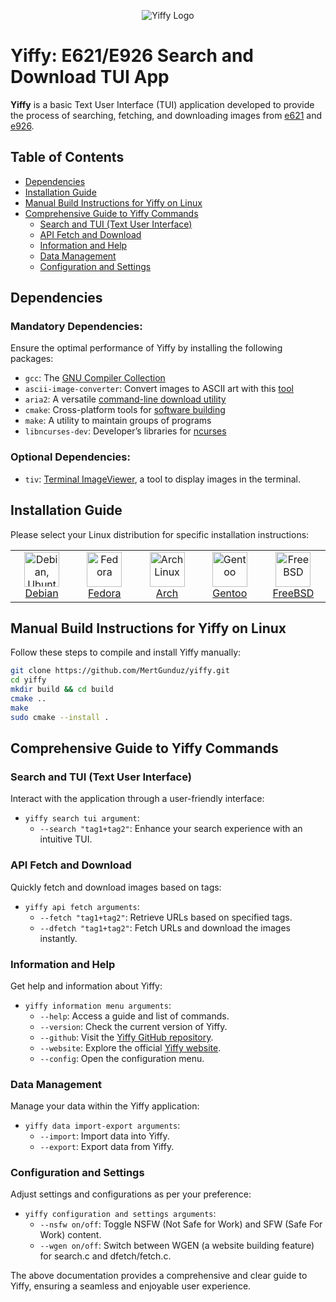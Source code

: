 <div align="center">

![Yiffy Logo](https://github.com/MertGunduz/yiffy/assets/65850970/148fe232-6989-4c8f-b081-6c31126fa4b9)

</div>

# Yiffy: E621/E926 Search and Download TUI App

**Yiffy** is a basic Text User Interface (TUI) application developed to provide the process of searching, fetching, and downloading images from [e621](https://e621.net/) and [e926](https://e926.net/).

## Table of Contents
- [Dependencies](#dependencies)
- [Installation Guide](#installation-guide)
- [Manual Build Instructions for Yiffy on Linux](#manual-build-instructions-for-yiffy-on-linux)
- [Comprehensive Guide to Yiffy Commands](#comprehensive-guide-to-yiffy-commands)
  - [Search and TUI (Text User Interface)](#search-and-tui-text-user-interface)
  - [API Fetch and Download](#api-fetch-and-download)
  - [Information and Help](#information-and-help)
  - [Data Management](#data-management)
  - [Configuration and Settings](#configuration-and-settings)

## Dependencies

### Mandatory Dependencies:
Ensure the optimal performance of Yiffy by installing the following packages:
- `gcc`: The [GNU Compiler Collection](https://gcc.gnu.org/)
- `ascii-image-converter`: Convert images to ASCII art with this [tool](https://github.com/TheZoraiz/ascii-image-converter)
- `aria2`: A versatile [command-line download utility](https://aria2.github.io/)
- `cmake`: Cross-platform tools for [software building](https://cmake.org/)
- `make`: A utility to maintain groups of programs
- `libncurses-dev`: Developer’s libraries for [ncurses](https://invisible-island.net/ncurses/ncurses.html)

### Optional Dependencies:
- `tiv`: [Terminal ImageViewer](https://github.com/stefanhaustein/TerminalImageViewer), a tool to display images in the terminal.

## Installation Guide

Please select your Linux distribution for specific installation instructions:

<table>
  <tr>
    <td align="center" width="96">
        <img src="https://github.com/MertGunduz/yiffy/assets/65850970/140887f1-3ae3-4f96-a039-fa98f8a231de" width="56" height="56" alt="Debian, Ubuntu">
        <br><a href="install/debian.sh">Debian</a>
    </td>
    <td align="center" width="96">
        <img src="https://github.com/MertGunduz/yiffy/assets/65850970/20f4135f-422f-471f-a825-491c603e03b5" width="56" height="56" alt="Fedora">
        <br><a href="install/fedora.sh">Fedora</a>
    </td>
    <td align="center" width="96">
        <img src="https://github.com/MertGunduz/yiffy/assets/65850970/7feb9dd9-7190-48ca-8cbd-2acd5160bc23" width="56" height="56" alt="Arch Linux">
        <br><a href="install/arch.sh">Arch</a>
    </td>
    <td align="center" width="96">
        <img src="https://github.com/MertGunduz/yiffy/assets/65850970/8ef75ca9-b821-4918-94f3-5ac95465e2bd" width="56" height="56" alt="Gentoo">
        <br><a href="install/gentoo.sh">Gentoo</a>
    </td>
    <td align="center" width="96">
        <img src="https://github.com/MertGunduz/yiffy/assets/65850970/66dea202-b543-48b7-9d7e-9d4dda909060" width="56" height="56" alt="FreeBSD">
       <br><a href="install/bsd.sh">FreeBSD</a>
    </td>
  </tr>
</table>


## Manual Build Instructions for Yiffy on Linux

Follow these steps to compile and install Yiffy manually:

```sh
git clone https://github.com/MertGunduz/yiffy.git
cd yiffy
mkdir build && cd build
cmake ..
make
sudo cmake --install .
```

## Comprehensive Guide to Yiffy Commands

### Search and TUI (Text User Interface)
Interact with the application through a user-friendly interface:
- `yiffy search tui argument`: 
  - `--search "tag1+tag2"`: Enhance your search experience with an intuitive TUI.

### API Fetch and Download
Quickly fetch and download images based on tags:
- `yiffy api fetch arguments`: 
  - `--fetch "tag1+tag2"`: Retrieve URLs based on specified tags.
  - `--dfetch "tag1+tag2"`: Fetch URLs and download the images instantly.

### Information and Help
Get help and information about Yiffy:
- `yiffy information menu arguments`: 
  - `--help`: Access a guide and list of commands.
  - `--version`: Check the current version of Yiffy.
  - `--github`: Visit the [Yiffy GitHub repository](https://github.com/MertGunduz/yiffy).
  - `--website`: Explore the official [Yiffy website](https://yiffy-cli.com/).
  - `--config`: Open the configuration menu.

### Data Management
Manage your data within the Yiffy application:
- `yiffy data import-export arguments`: 
  - `--import`: Import data into Yiffy.
  - `--export`: Export data from Yiffy.

### Configuration and Settings
Adjust settings and configurations as per your preference:
- `yiffy configuration and settings arguments`: 
  - `--nsfw on/off`: Toggle NSFW (Not Safe for Work) and SFW (Safe For Work) content.
  - `--wgen on/off`: Switch between WGEN (a website building feature) for search.c and dfetch/fetch.c.

The above documentation provides a comprehensive and clear guide to Yiffy, ensuring a seamless and enjoyable user experience.
